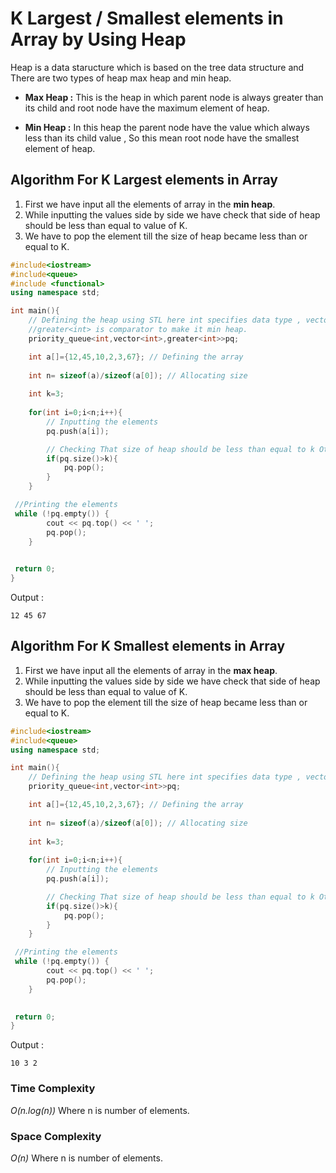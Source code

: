 # K Largest / Smallest elements in Array by Using Heap
Heap is a data staructure which is based on the tree data structure and There are two types of heap max heap and min heap.
- **Max Heap :** This is the heap in which parent node is always greater than its child and root node have the maximum element of heap.

- **Min Heap :** In this heap the parent node have the value which always less than its child value , So this mean root node have the smallest element of heap.

## Algorithm For K Largest elements in Array
1. First we have input all the elements of array in the **min heap**.
2. While inputting the values side by side we have check that side of heap should be less than equal to value of K.
3. We have to pop the element till the size of heap became less than or equal to K.

```cpp
#include<iostream>
#include<queue>
#include <functional>
using namespace std;

int main(){
    // Defining the heap using STL here int specifies data type , vector<int> as the container
    //greater<int> is comparator to make it min heap.
    priority_queue<int,vector<int>,greater<int>>pq;

    int a[]={12,45,10,2,3,67}; // Defining the array
    
    int n= sizeof(a)/sizeof(a[0]); // Allocating size
 
    int k=3;
    
    for(int i=0;i<n;i++){
        // Inputting the elements
        pq.push(a[i]);

        // Checking That size of heap should be less than equal to k Otherwise pop element
        if(pq.size()>k){
            pq.pop();
        }
    }

 //Printing the elements
 while (!pq.empty()) {
        cout << pq.top() << ' ';
        pq.pop();
    }

 
 return 0;
}
```
Output :
```
12 45 67
```

## Algorithm For K Smallest elements in Array
1. First we have input all the elements of array in the **max heap**.
2. While inputting the values side by side we have check that side of heap should be less than equal to value of K.
3. We have to pop the element till the size of heap became less than or equal to K.

```cpp
#include<iostream>
#include<queue>
using namespace std;

int main(){
    // Defining the heap using STL here int specifies data type , vector<int> as the container to make it max heap.
    priority_queue<int,vector<int>>pq;

    int a[]={12,45,10,2,3,67}; // Defining the array
    
    int n= sizeof(a)/sizeof(a[0]); // Allocating size
 
    int k=3;
    
    for(int i=0;i<n;i++){
        // Inputting the elements
        pq.push(a[i]);

        // Checking That size of heap should be less than equal to k Otherwise pop element
        if(pq.size()>k){
            pq.pop();
        }
    }

 //Printing the elements
 while (!pq.empty()) {
        cout << pq.top() << ' ';
        pq.pop();
    }

 
 return 0;
}
```
Output :
```
10 3 2
```
### Time Complexity
*O(n.log(n))* Where n is number of elements.

### Space Complexity
*O(n)* Where n is number of elements.
